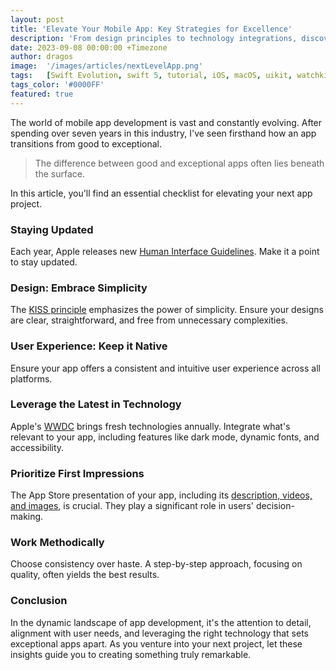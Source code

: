```yaml
---
layout: post
title: 'Elevate Your Mobile App: Key Strategies for Excellence'
description: 'From design principles to technology integrations, discover the essentials to enhance your mobile application's quality and performance.'
date: 2023-09-08 00:00:00 +Timezone
author: dragos
image:  '/images/articles/nextLevelApp.png'
tags:   [Swift Evolution, swift 5, tutorial, iOS, macOS, uikit, watchkit, tvos, watchos, iphone, apple]
tags_color: '#0000FF'
featured: true
---
```

The world of mobile app development is vast and constantly evolving. After spending over seven years in this industry, I've seen firsthand how an app transitions from good to exceptional.

> The difference between good and exceptional apps often lies beneath the surface.

In this article, you'll find an essential checklist for elevating your next app project.

### Staying Updated
Each year, Apple releases new [Human Interface Guidelines](https://developer.apple.com/design/human-interface-guidelines/). Make it a point to stay updated.

### Design: Embrace Simplicity
The [KISS principle](https://en.wikipedia.org/wiki/KISS_principle) emphasizes the power of simplicity. Ensure your designs are clear, straightforward, and free from unnecessary complexities.

### User Experience: Keep it Native
Ensure your app offers a consistent and intuitive user experience across all platforms.

### Leverage the Latest in Technology
Apple's [WWDC](https://developer.apple.com/wwdc19/) brings fresh technologies annually. Integrate what's relevant to your app, including features like dark mode, dynamic fonts, and accessibility.

### Prioritize First Impressions
The App Store presentation of your app, including its [description, videos, and images](https://developer.apple.com/app-store/app-previews/), is crucial. They play a significant role in users' decision-making.

### Work Methodically
Choose consistency over haste. A step-by-step approach, focusing on quality, often yields the best results.

### Conclusion
In the dynamic landscape of app development, it's the attention to detail, alignment with user needs, and leveraging the right technology that sets exceptional apps apart. As you venture into your next project, let these insights guide you to creating something truly remarkable.
